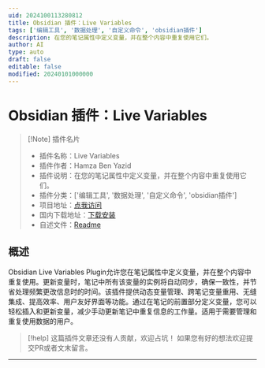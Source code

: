 ```yaml
---
uid: 2024100113280812
title: Obsidian 插件：Live Variables
tags: ['编辑工具', '数据处理', '自定义命令', 'obsidian插件']
description: 在您的笔记属性中定义变量，并在整个内容中重复使用它们。
author: AI
type: auto
draft: false
editable: false
modified: 20240101000000
---
```


# Obsidian 插件：Live Variables

> [!Note] 插件名片
> - 插件名称：Live Variables
> - 插件作者：Hamza Ben Yazid
> - 插件说明：在您的笔记属性中定义变量，并在整个内容中重复使用它们。
> - 插件分类：['编辑工具', '数据处理', '自定义命令', 'obsidian插件']
> - 项目地址：[点我访问](https://github.com/HamzaBenyazid/obsidian-live-variables)
> - 国内下载地址：[下载安装](https://pkmer.cn/products/plugin/pluginMarket/?live-variables)
> - 自述文件：[Readme](https://ghproxy.net/https://raw.githubusercontent.com/HamzaBenyazid/obsidian-live-variables/master/README.md)



## 概述

Obsidian Live Variables Plugin允许您在笔记属性中定义变量，并在整个内容中重复使用。更新变量时，笔记中所有该变量的实例将自动同步，确保一致性，并节省处理频繁更改信息时的时间。该插件提供动态变量管理、跨笔记变量重用、无缝集成、提高效率、用户友好界面等功能。通过在笔记的前置部分定义变量，您可以轻松插入和更新变量，减少手动更新笔记中重复信息的工作量。适用于需要管理和重复使用数据的用户。


> [!help] 
> 这篇插件文章还没有人贡献，欢迎占坑！
> 如果您有好的想法欢迎提交PR或者文末留言。
> 

---



